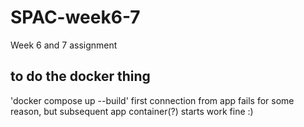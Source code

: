 # SPAC-week6-7

Week 6 and 7 assignment

## to do the docker thing

'docker compose up --build'
first connection from app fails for some reason, but subsequent app container(?) starts work fine :)
